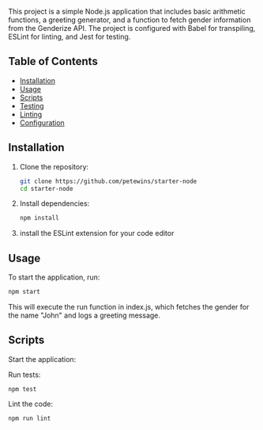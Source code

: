 This project is a simple Node.js application that includes basic arithmetic functions, a greeting generator, and a function to fetch gender information from the Genderize API. The project is configured with Babel for transpiling, ESLint for linting, and Jest for testing.

## Table of Contents

- [Installation](#installation)
- [Usage](#usage)
- [Scripts](#scripts)
- [Testing](#testing)
- [Linting](#linting)
- [Configuration](#configuration)

## Installation

1. Clone the repository:
    ```sh
    git clone https://github.com/petewins/starter-node
    cd starter-node
    ```

2. Install dependencies:
    ```sh
    npm install
    ```
3. install the ESLint extension for your code editor

## Usage

To start the application, run:
```sh
npm start
```

This will execute the run function in index.js, which fetches the gender for the name "John" and logs a greeting message.

## Scripts
Start the application:

Run tests:

```
npm test
```

Lint the code:

```
npm run lint
```



